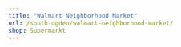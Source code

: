 ```yaml
---
title: "Walmart Neighborhood Market"
url: /south-ogden/walmart-neighborhood-market/
shop: Supermarkt
---
```

